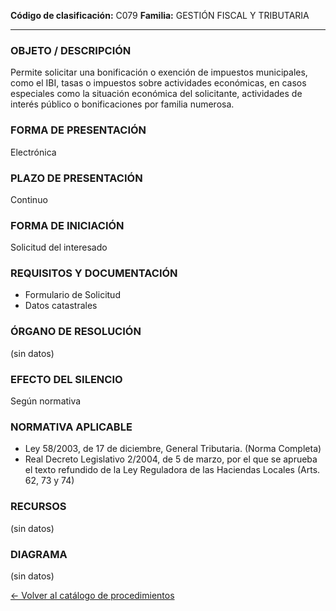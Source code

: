 
**Código de clasificación:** C079
**Familia:** GESTIÓN FISCAL Y TRIBUTARIA

---

### OBJETO / DESCRIPCIÓN

Permite solicitar una bonificación o exención de impuestos municipales, como el IBI, tasas o impuestos sobre actividades económicas, en casos especiales como la situación económica del solicitante, actividades de interés público o bonificaciones por familia numerosa.

### FORMA DE PRESENTACIÓN

Electrónica

### PLAZO DE PRESENTACIÓN

Continuo

### FORMA DE INICIACIÓN

Solicitud del interesado

### REQUISITOS Y DOCUMENTACIÓN

- Formulario de Solicitud
- Datos catastrales

### ÓRGANO DE RESOLUCIÓN

(sin datos)

### EFECTO DEL SILENCIO

Según normativa

### NORMATIVA APLICABLE

- Ley 58/2003, de 17 de diciembre, General Tributaria. (Norma Completa)
- Real Decreto Legislativo 2/2004, de 5 de marzo, por el que se aprueba el texto refundido de la Ley Reguladora de las Haciendas Locales (Arts. 62, 73 y 74)

### RECURSOS

(sin datos)

### DIAGRAMA

(sin datos)


[← Volver al catálogo de procedimientos](../buscador.md)